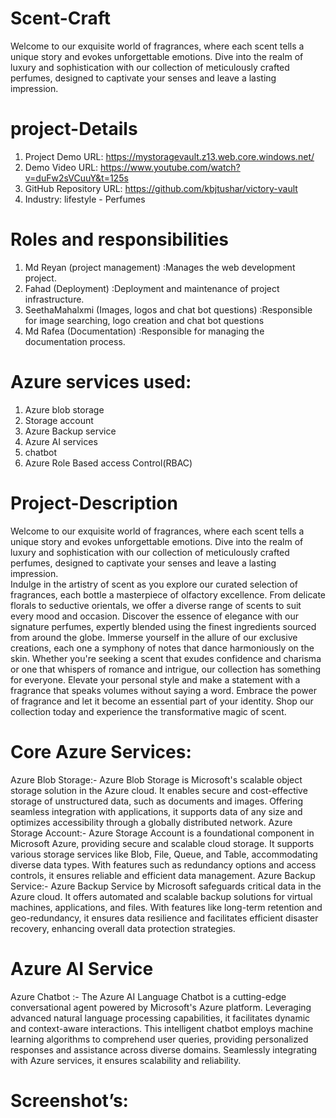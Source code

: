 # Scent-Craft
Welcome to our exquisite world of fragrances, where each scent tells a unique story and evokes unforgettable emotions. Dive into the realm of luxury and sophistication with our collection of meticulously crafted perfumes, designed to captivate your senses and leave a lasting impression.

# project-Details
1. Project Demo URL: https://mystoragevault.z13.web.core.windows.net/
2. Demo Video URL: https://www.youtube.com/watch?v=duFw2sVCuuY&t=125s
3. GitHub Repository URL: https://github.com/kbjtushar/victory-vault
4. Industry: lifestyle - Perfumes

# Roles and responsibilities
1. Md Reyan (project management) :Manages the web development project.
2. Fahad (Deployment) :Deployment and maintenance of project infrastructure.
3. SeethaMahalxmi (Images, logos and chat bot questions) :Responsible for image searching, logo creation and chat bot questions
4. Md Rafea (Documentation) :Responsible for managing the documentation process.

# Azure services used:
1. Azure blob storage
2. Storage account
3. Azure Backup service
4. Azure AI services
5. chatbot
6. Azure Role Based access Control(RBAC)

# Project-Description
Welcome to our exquisite world of fragrances, where each scent tells a unique story and evokes unforgettable emotions. Dive into the realm of luxury and sophistication with our collection of meticulously crafted perfumes, designed to captivate your senses and leave a lasting impression.
<br>
Indulge in the artistry of scent as you explore our curated selection of fragrances, each bottle a masterpiece of olfactory excellence. From delicate florals to seductive orientals, we offer a diverse range of scents to suit every mood and occasion.
Discover the essence of elegance with our signature perfumes, expertly blended using the finest ingredients sourced from around the globe. Immerse yourself in the allure of our exclusive creations, each one a symphony of notes that dance harmoniously on the skin.
Whether you're seeking a scent that exudes confidence and charisma or one that whispers of romance and intrigue, our collection has something for everyone. Elevate your personal style and make a statement with a fragrance that speaks volumes without saying a word.
Embrace the power of fragrance and let it become an essential part of your identity. Shop our collection today and experience the transformative magic of scent.

# Core Azure Services:
Azure Blob Storage:- Azure Blob Storage is Microsoft's scalable object storage solution in the Azure cloud. It enables secure and cost-effective storage of unstructured data, such as documents and images. Offering seamless integration with applications, it supports data of any size and optimizes accessibility through a globally distributed network. 
Azure Storage Account:- Azure Storage Account is a foundational component in Microsoft Azure, providing secure and scalable cloud storage. It supports various storage services like Blob, File, Queue, and Table, accommodating diverse data types. With features such as redundancy options and access controls, it ensures reliable and efficient data management. 
Azure Backup Service:- Azure Backup Service by Microsoft safeguards critical data in the Azure cloud. It offers automated and scalable backup solutions for virtual machines, applications, and files. With features like long-term retention and geo-redundancy, it ensures data resilience and facilitates efficient disaster recovery, enhancing overall data protection strategies.

# Azure AI Service
Azure Chatbot :- The Azure AI Language Chatbot is a cutting-edge conversational agent powered by Microsoft's Azure platform. Leveraging advanced natural language processing capabilities, it facilitates dynamic and context-aware interactions. This intelligent chatbot employs machine learning algorithms to comprehend user queries, providing personalized responses and assistance across diverse domains. Seamlessly integrating with Azure services, it ensures scalability and reliability.

# Screenshot’s:




